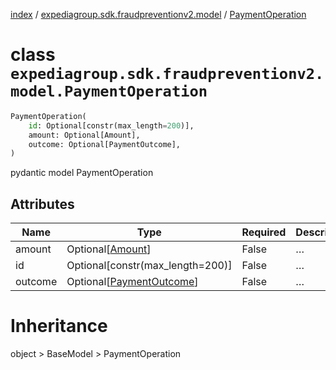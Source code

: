 [index](index.md) /
[expediagroup.sdk.fraudpreventionv2.model](expediagroup.sdk.fraudpreventionv2.model.md)
/ [PaymentOperation](PaymentOperation.md)

# class `expediagroup.sdk.fraudpreventionv2.model.PaymentOperation`

```python
PaymentOperation(
    id: Optional[constr(max_length=200)],
    amount: Optional[Amount],
    outcome: Optional[PaymentOutcome],
)
```

pydantic model PaymentOperation

## Attributes

| Name    | Type                                            | Required | Description |
| ------- | ----------------------------------------------- | -------- | ----------- |
| amount  | Optional\[[Amount](Amount.md)\]                 | False    | …           |
| id      | Optional\[constr(max_length=200)\]              | False    | …           |
| outcome | Optional\[[PaymentOutcome](PaymentOutcome.md)\] | False    | …           |

# Inheritance

object > BaseModel > PaymentOperation
